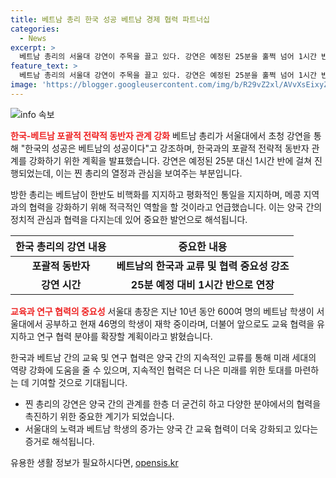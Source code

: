 ```yaml
---
title: 베트남 총리 한국 성공 베트남 경제 협력 파트너십
categories:
  - News
excerpt: >
  베트남 총리의 서울대 강연이 주목을 끌고 있다. 강연은 예정된 25분을 훌쩍 넘어 1시간 반 동안 진행됐고, 한국의 성과를 바탕으로 양국 관계를 더 높은 단계로 나가야라는 강력한 메시지를 전달했다. 이번 강연은 한국과 베트남의 전략적 동반자 관계를 강화하는 데 초점을 맞추었는데, 이는 미래의 협력 가능성을 내포하고 있음을 시사한다. 유홍림 서울대 총장도 이에 화답하며 교육 및 연구 협력을 더 확대할 계획임을 밝혔다.
feature_text: >
  베트남 총리의 서울대 강연이 주목을 끌고 있다. 강연은 예정된 25분을 훌쩍 넘어 1시간 반 동안 진행됐고, 한국의 성과를 바탕으로 양국 관계를 더 높은 단계로 나가야라는 강력한 메시지를 전달했다. 이번 강연은 한국과 베트남의 전략적 동반자 관계를 강화하는 데 초점을 맞추었는데, 이는 미래의 협력 가능성을 내포하고 있음을 시사한다. 유홍림 서울대 총장도 이에 화답하며 교육 및 연구 협력을 더 확대할 계획임을 밝혔다.
image: 'https://blogger.googleusercontent.com/img/b/R29vZ2xl/AVvXsEixyZcFfHzMRdzZMjFBmAUKJYCLCGyLL1o632UiGVXcaFdKo_bkvkuCioo0uUKlGfBVcT3P84aROyZIXSBEx3Aw5nCQ3pTgDom1WDC4m8eifvWiAmWEEVb4x6G_l8C0QH225ldMjyaFvpxGEBGNO37VmDTDMHGhJPq73UglMfDca1-0aw/s1600/blogspot.png'
---
```


<p><img src="https://blogger.googleusercontent.com/img/b/R29vZ2xl/AVvXsEixyZcFfHzMRdzZMjFBmAUKJYCLCGyLL1o632UiGVXcaFdKo_bkvkuCioo0uUKlGfBVcT3P84aROyZIXSBEx3Aw5nCQ3pTgDom1WDC4m8eifvWiAmWEEVb4x6G_l8C0QH225ldMjyaFvpxGEBGNO37VmDTDMHGhJPq73UglMfDca1-0aw/s1600/blogspot.png" alt="info 속보" /></p>

<p><b><span style="color: #ee2323;">한국-베트남 포괄적 전략적 동반자 관계 강화</span></b>
베트남 총리가 서울대에서 초청 강연을 통해 "한국의 성공은 베트남의 성공이다"고 강조하며, 한국과의 포괄적 전략적 동반자 관계를 강화하기 위한 계획을 발표했습니다. 강연은 예정된 25분 대신 1시간 반에 걸쳐 진행되었는데, 이는 찐 총리의 열정과 관심을 보여주는 부분입니다.</p>

<p data-ke-size="size16">방한 총리는 베트남이 한반도 비핵화를 지지하고 평화적인 통일을 지지하며, 메콩 지역과의 협력을 강화하기 위해 적극적인 역할을 할 것이라고 언급했습니다. 이는 양국 간의 정치적 관심과 협력을 다지는데 있어 중요한 발언으로 해석됩니다.</p>

<table>
<thead>
    <tr>
        <th>한국 총리의 강연 내용</th>
        <th>중요한 내용</th>
    </tr>
</thead>
<tbody>
    <tr>
        <td style="text-align: center; height: 17px;"><b>포괄적 동반자</b></td>
        <td style="text-align: center; height: 17px;"><b>베트남의 한국과 교류 및 협력 중요성 강조</b></td>
    </tr>
    <tr>
        <td style="text-align: center; height: 17px;"><b>강연 시간</b></td>
        <td style="text-align: center; height: 17px;"><b>25분 예정 대비 1시간 반으로 연장</b></td>
    </tr>
</tbody>
</table>

<p><b><span style="color: #ee2323;">교육과 연구 협력의 중요성</span></b>
서울대 총장은 지난 10년 동안 600여 명의 베트남 학생이 서울대에서 공부하고 현재 46명의 학생이 재학 중이라며, 더불어 앞으로도 교육 협력을 유지하고 연구 협력 분야를 확장할 계획이라고 밝혔습니다.</p>

<p data-ke-size="size16">한국과 베트남 간의 교육 및 연구 협력은 양국 간의 지속적인 교류를 통해 미래 세대의 역량 강화에 도움을 줄 수 있으며, 지속적인 협력은 더 나은 미래를 위한 토대를 마련하는 데 기여할 것으로 기대됩니다.</p>

<ul>
    <li>찐 총리의 강연은 양국 간의 관계를 한층 더 굳건히 하고 다양한 분야에서의 협력을 촉진하기 위한 중요한 계기가 되었습니다.</li>
    <li>서울대의 노력과 베트남 학생의 증가는 양국 간 교육 협력이 더욱 강화되고 있다는 증거로 해석됩니다.</li>
</ul>
유용한 생활 정보가 필요하시다면, <a href="https://opensis.kr" rel="dofollow">opensis.kr</a>


